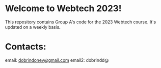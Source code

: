 # Welcome to Webtech 2023!
This repository contains Group A's code for the 2023 Webtech course. It's updated on a weekly basis.


# Contacts:
email: dobrindonev@gmail.com
email2: dobrindd@